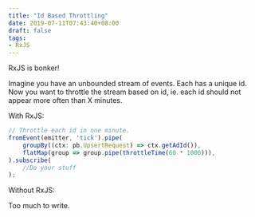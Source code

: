 ```yaml
---
title: "Id Based Throttling"
date: 2019-07-11T07:43:40+08:00
draft: false
tags:
- RxJS
---
```


RxJS is bonker!

Imagine you have an unbounded stream of events. Each has a unique id. Now you want to throttle the stream based on id, ie. each id should not appear more often than X minutes.

With RxJS:

```ts
// Throttle each id in one minute.
fromEvent(emitter, 'tick').pipe(
	groupBy((ctx: pb.UpsertRequest) => ctx.getAdId()),
	flatMap(group => group.pipe(throttleTime(60 * 1000))),
).subscribe(
	//Do your stuff
);

```

Without RxJS:

Too much to write.
